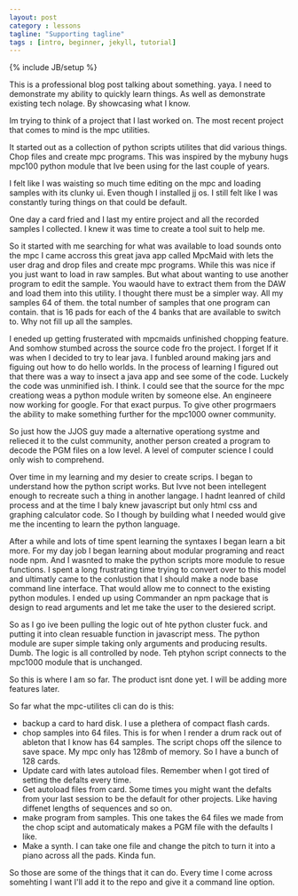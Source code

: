 ```yaml
---
layout: post
category : lessons
tagline: "Supporting tagline"
tags : [intro, beginner, jekyll, tutorial]
---
```

{% include JB/setup %}


This is a professional blog post talking about something. yaya.
I need to demonstrate my ability to quickly learn things. As well as demonstrate existing tech nolage.
By showcasing what I know.

Im trying to think of a project that I last worked on.
The most recent project that comes to mind is the mpc utilities.

It started out as a collection of python scripts utilites that did various things. Chop files and create mpc programs. This was inspired by the mybuny hugs mpc100 python module that Ive been using for the last couple of years.

I felt like I was waisting so much time editing on the mpc and loading samples with its clunky ui. Even though I installed jj os. I still felt like I was constantly turing things on that could be default.

One day a card fried and I last my entire project and all the recorded samples I collected. I knew it was time to create a tool suit to help me.

So it started with me searching for what was available to load sounds onto the mpc
I came accross this great java app called MpcMaid with lets the user drag and drop files and create mpc programs. While this was nice if you just want to load in raw samples. But what about wanting to use another program to edit the sample. You waould have to extract them from the DAW and load them into this utility. I thought there must be a simpler way.
All my samples 64 of them. the total number of samples that one program can contain. that is 16 pads for each of the 4 banks that are available to switch to. Why not fill up all the samples.

I eneded up getting frusterated with mpcmaids unfinished chopping feature. And somhow stumbed across the source code fro the project. I forget If it was when I decided to try to lear java. I funbled around making jars and figuing out how to do hello worlds. In the process of learning I figured out that there was a way to insect a java app and see some of the code. Luckely the code was unminified ish. I think. I could see that the source for the mpc creationg weas a python module writen by someone else. An engineere now working for google. For that exact purpus. To give other progrmaers the ability to make something further for the mpc1000 owner community.

So just how the JJOS guy made a alternative operationg systme and relieced it to the culst community, another person created a program to decode the PGM files on a low level. A level of computer science I could only wish to comprehend.

Over time in my learning and my desier to create scrips. I began to understand how the python script works. But Ivve not been intellegent enough to recreate such a thing in another langage. I hadnt leanred of child process and at the time I baly knew javascript but only html css and graphing calculator code.
So I though by building what I needed would give me the incenting to learn the python language.

After a while and lots of time spent learning the syntaxes I began learn a bit more. For my day job I began learning about modular programing and react node npm. And I wasnted to make the python scripts more module to resue functions. I spent a long frustrating time trying to convert over to this model and ultimatly came to the conlustion that I should make a node base command line interface. That would allow me to connect to the existing python modules. I ended up using Commander an npm package that is design to read arguments and let me take the user to the desiered script.

So as I go ive been pulling the logic out of hte python cluster fuck. and putting it into clean resuable function in javascript mess. The python module are super simple taking only arguments and producing results. Dumb. The logic is all controlled by node. Teh ptyhon script connects to the mpc1000 module that is unchanged.

So this is where I am so far. The product isnt done yet.
I will be adding more features later.

So far what the mpc-utilites cli can do is this:
- backup a card to hard disk. I use a plethera of compact flash cards.
- chop samples into 64 files. This is for when I render a drum rack out of ableton that I know has 64 samples. The script chops off the silence to save space. My mpc only has 128mb of memory. So I have a bunch of 128 cards.
- Update card with lates autoload files. Remember when I got tired of setting the defalts every time.
- Get autoload files from card. Some times you might want the defalts from your last session to be the default for other projects. Like having diffenet lengths of sequences and so on.
- make program from samples. This one takes the 64 files we made from the chop scipt and automaticaly makes a PGM file with the defaults I like.
- Make a synth. I can take one file and change the pitch to turn it into a piano across all the pads. Kinda fun.

So those are some of the things that it can do. Every time I come across somehting I want I'll add it to the repo and give it a command line option.































<!-- XXX -->
